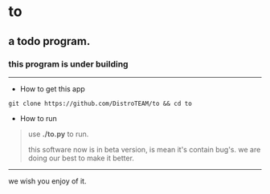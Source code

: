 # to

## a todo program.

### this program is under building
---

- How to get this app

```
git clone https://github.com/DistroTEAM/to && cd to
```

- How to run

> use **./to.py** to run.
> 
> this software now is in beta version, is mean it's contain bug's. we are doing our best to make it better.

---

we wish you enjoy of it.
